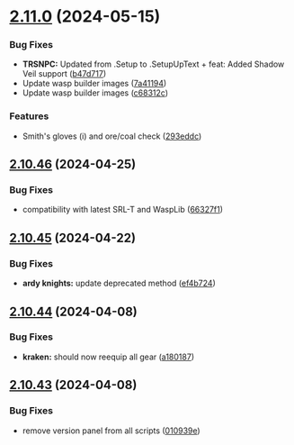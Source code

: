 # [2.11.0](https://github.com/Torwent/wasp-free/compare/v2.10.46...v2.11.0) (2024-05-15)


### Bug Fixes

* **TRSNPC:** Updated from .Setup to .SetupUpText + feat: Added Shadow Veil support ([b47d717](https://github.com/Torwent/wasp-free/commit/b47d71765a8e0d7467920ccff7f7c977612bebe6))
* Update wasp builder images ([7a41194](https://github.com/Torwent/wasp-free/commit/7a41194b5948a27d3e53020194fb43f50fa55d52))
* Update wasp builder images ([c68312c](https://github.com/Torwent/wasp-free/commit/c68312cbd8c04844620bb6e40720f2b9e8a6becb))


### Features

* Smith's gloves (i) and ore/coal check ([293eddc](https://github.com/Torwent/wasp-free/commit/293eddc280aa93adbc558da428c83e51eeb0ecdd))



## [2.10.46](https://github.com/Torwent/wasp-free/compare/v2.10.45...v2.10.46) (2024-04-25)


### Bug Fixes

* compatibility with latest SRL-T and WaspLib ([66327f1](https://github.com/Torwent/wasp-free/commit/66327f1ae419780845f6e2fc0dc5ec4d5a204b81))



## [2.10.45](https://github.com/Torwent/wasp-free/compare/v2.10.44...v2.10.45) (2024-04-22)


### Bug Fixes

* **ardy knights:** update deprecated method ([ef4b724](https://github.com/Torwent/wasp-free/commit/ef4b72478c59bd41191448fe1d478477de82fb7d))



## [2.10.44](https://github.com/Torwent/wasp-free/compare/v2.10.43...v2.10.44) (2024-04-08)


### Bug Fixes

* **kraken:** should now reequip all gear ([a180187](https://github.com/Torwent/wasp-free/commit/a1801875032cfcae91e663ef6326eec7f2391c5a))



## [2.10.43](https://github.com/Torwent/wasp-free/compare/v2.10.42...v2.10.43) (2024-04-08)


### Bug Fixes

* remove version panel from all scripts ([010939e](https://github.com/Torwent/wasp-free/commit/010939e50eff1890985ab6a093511b25dbb21490))



